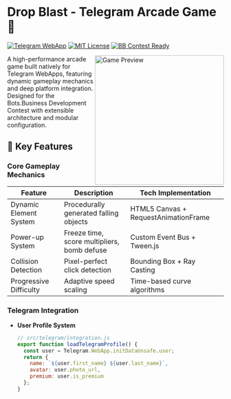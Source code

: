 # Drop Blast - Telegram Arcade Game 🚀

[![Telegram WebApp](https://img.shields.io/badge/Telegram-WebApp-2AABEE?logo=telegram)](https://core.telegram.org/bots/webapps)
[![MIT License](https://img.shields.io/badge/License-MIT-green)](LICENSE)
[![BB Contest Ready](https://img.shields.io/badge/BB_Contest-2024_Entry-blue)](https://bots.business)

<img src="assets/game-preview.gif" alt="Game Preview" width="300" align="right">

A high-performance arcade game built natively for Telegram WebApps, featuring dynamic gameplay mechanics and deep platform integration. Designed for the Bots.Business Development Contest with extensible architecture and modular configuration.

## 🌟 Key Features

### Core Gameplay Mechanics
| Feature                | Description                                  | Tech Implementation          |
|------------------------|----------------------------------------------|-------------------------------|
| Dynamic Element System | Procedurally generated falling objects      | HTML5 Canvas + RequestAnimationFrame |
| Power-up System        | Freeze time, score multipliers, bomb defuse | Custom Event Bus + Tween.js   |
| Collision Detection    | Pixel-perfect click detection               | Bounding Box + Ray Casting    |
| Progressive Difficulty | Adaptive speed scaling                      | Time-based curve algorithms   |

### Telegram Integration
- **User Profile System**  
  ```javascript
  // src/telegram/integration.js
  export function loadTelegramProfile() {
    const user = Telegram.WebApp.initDataUnsafe.user;
    return {
      name: `${user.first_name} ${user.last_name}`,
      avatar: user.photo_url,
      premium: user.is_premium
    };
  }
